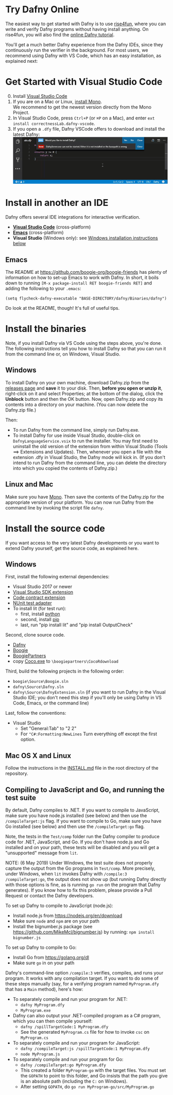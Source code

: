 
Try Dafny Online
================

The easiest way to get started with Dafny is to use [rise4fun](http://rise4fun.com/dafny), where you can write and verify Dafny programs without having install anything. On rise4fun, you will also find the [online Dafny tutorial](http://rise4fun.com/Dafny/tutorial/guide).

You'll get a much better Dafny experience from the Dafny IDEs, since they continuously run the verifier in
the background. For most users, we recommend using Dafny with VS Code, which has an easy installation, as
explained next:

Get Started with Visual Studio Code
===================================
0. Install [Visual Studio Code](https://code.visualstudio.com/)
1. If you are on a Mac or Linux, [install Mono](https://www.mono-project.com/download/stable/).  
  We recommend to get the newest version directly from the Mono Project.
2. In Visual Studio Code, press `Ctrl+P` (or `⌘P` on a Mac), and enter `ext install correctnessLab.dafny-vscode`.
3. If you open a `.dfy` file, Dafny VSCode offers to download and install the latest Dafny: 
  ![Dafny Installation](https://raw.githubusercontent.com/DafnyVSCode/Dafny-VSCode/develop/installation.gif)



Install in another an IDE
==============

Dafny offers several IDE integrations for interactive verification.

- **[Visual Studio Code](#get-started-with-visual-studio-code)** (cross-platform)
- **[Emacs](#emacs)** (cross-platform)
- **Visual Studio** (Windows only): see [Windows installation instructions below](#windows)

## Emacs

The README at https://github.com/boogie-org/boogie-friends has plenty of
information on how to set-up Emacs to work with Dafny. In short, it boils down
to running `[M-x package-install RET boogie-friends RET]` and adding the following
to your `.emacs`:
```
(setq flycheck-dafny-executable "BASE-DIRECTORY/dafny/Binaries/dafny")
```

Do look at the README, though! It's full of useful tips.



Install the binaries
====================

Note, if you install Dafny via VS Code using the steps above, you're done. The following instructions
tell you how to install Dafny so that you can run it from the command line or, on Windows, Visual Studio.

## Windows 

To install Dafny on your own machine, download Dafny.zip from the [releases page](https://github.com/Microsoft/dafny/releases) and **save** it to your disk. Then, **before you open or unzip it**, right-click on it and select Properties; at the bottom of the dialog, click the **Unblock** button and then the OK button. Now, open Dafny.zip and copy its contents into a directory on your machine. (You can now delete the Dafny.zip file.)

Then:

-   To run Dafny from the command line, simply run Dafny.exe.
-   To install Dafny for use inside Visual Studio, double-click on `DafnyLanguageService.vsix` to run the installer. You may first need to uninstall the old version of the extension from within Visual Studio (Tools ==\> Extensions and Updates). Then, whenever you open a file with the extension .dfy in Visual Studio, the Dafny mode will kick in. (If you don't intend to run Dafny from the command line, you can delete the directory into which you copied the contents of Dafny.zip.)

## Linux and Mac

Make sure you have [Mono](https://www.mono-project.com/download/stable/). Then save the contents of the Dafny.zip for the appropriate version of your platform. You can now run Dafny from the command line by invoking the script file `dafny`.


Install the source code
=======================

If you want access to the very latest Dafny developments or you want to extend Dafny yourself, get the source code, as explained here.

## Windows

First, install the following external dependencies:

-   Visual Studio 2017 or newer
-   [Visual Studio SDK extension](https://visualstudiogallery.msdn.microsoft.com/b2fa5b3b-25eb-4a2f-80fd-59224778ea98)
-   [Code contract extension](https://visualstudiogallery.msdn.microsoft.com/1ec7db13-3363-46c9-851f-1ce455f66970)
-   [NUnit test adapter](https://visualstudiogallery.msdn.microsoft.com/6ab922d0-21c0-4f06-ab5f-4ecd1fe7175d)
-   To install lit (for test run):
    -   first, install [python](https://www.python.org/downloads/)
    -   second, install [pip](http://pip.readthedocs.org/en/stable/installing/)
    -   last, run "pip install lit" and "pip install OutputCheck"

Second, clone source code.

-   [Dafny](https://github.com/Microsoft/dafny)
-   [Boogie](https://github.com/boogie-org/boogie)
-   [BoogiePartners](https://github.com/boogie-org/boogie-partners)
-   copy [Coco.exe](http://www.ssw.uni-linz.ac.at/Research/Projects/Coco/) to `\boogiepartners\CocoRdownload`

Third, build the following projects in the following order:
-   `boogie\Source\Boogie.sln`
-   `dafny\Source\Dafny.sln`
-   `dafny\Source\DafnyExtension.sln` (if you want to run Dafny in the Visual Studio IDE; you don't need this step if you'll only be using Dafny in VS Code, Emacs, or the command line)

Last, follow the conventions:

-   Visual Studio
    -   Set "General:Tab" to "2 2"
    -   For `"C#:Formatting:NewLines` Turn everything off except the first option.

## Mac OS X and Linux

Follow the instructions in the [INSTALL.md](https://github.com/Microsoft/dafny/blob/master/INSTALL.md) file in the root directory of the repository.

## Compiling to JavaScript and Go, and running the test suite

By default, Dafny compiles to .NET. If you want to compile to JavaScript, make sure you
have node.js installed (see below) and then use the `/compileTarget:js` flag. If you want
to compile to Go, make sure you have Go installed (see below) and then use the
`/compileTarget:go` flag.

Note, the tests in the `Test/comp` folder run the Dafny compiler to produce code for .NET,
JavaScript, and Go. If you don't have node.js and Go installed and on your path, these tests
will be disabled and you will get a "unsupported" message from `lit`.

NOTE: (6 May 2019) Under Windows, the test suite does not properly capture the output from
the Go programs in `Test/comp`. More precisely, under Windows, when `lit` invokes Dafny
with `/compile:3 /compileTarget:go`, the output does not show up (but running Dafny directly
with those options is fine, as is running `go run` on the program that Dafny generates).
If you know how to fix this problem, please provide a Pull Request or contact the Dafny
developers.

To set up Dafny to compile to JavaScript (node.js):
* Install node.js from https://nodejs.org/en/download
* Make sure `node` and `npm` are on your path
* Install the bignumber.js package (see https://github.com/MikeMcl/bignumber.js) by running:
  `npm install bignumber.js`

To set up Dafny to compile to Go:
* Install Go from https://golang.org/dl
* Make sure `go` in on your path

Dafny's command-line option `/compile:3` verifies, compiles, and runs your program. It works
with any compilation target. If you want to do some of these steps manually (say, for a
verifying program named `MyProgram.dfy` that has a `Main` method), here's how:
* To separately compile and run your program for .NET:
  - `dafny MyProgram.dfy`
  - `MyProgram.exe`
* Dafny can also output your .NET-compiled program as a C# program, which you can then
  compile yourself:
  - `dafny /spillTargetCode:1 MyProgram.dfy`
  - See the generated `MyProgram.cs` file for how to invoke `csc` on `MyProgram.cs`
* To separately compile and run your program for JavaScript:
  - `dafny /compileTarget:js /spillTargetCode:1 MyProgram.dfy`
  - `node MyProgram.js`
* To separately compile and run your program for Go:
  - `dafny /compileTarget:go MyProgram.dfy`
  - This created a folder `MyProgram-go` with the target files. You must set the `GOPATH`
    to point to this folder, and Go insists that the path you give is an absolute path
    (including the `C:` on Windows).
  - After setting `GOPATH`, do `go run MyProgram-go/src/MyProgram.go`

